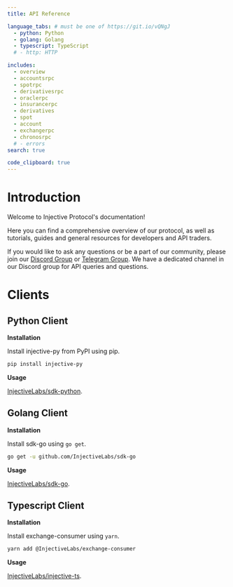 ```yaml
---
title: API Reference

language_tabs: # must be one of https://git.io/vQNgJ
  - python: Python
  - golang: Golang
  - typescript: TypeScript
  # - http: HTTP

includes:
  - overview
  - accountsrpc
  - spotrpc
  - derivativesrpc
  - oraclerpc
  - insurancerpc
  - derivatives
  - spot
  - account
  - exchangerpc
  - chronosrpc
  # - errors
search: true

code_clipboard: true
---
```


# Introduction

Welcome to Injective Protocol's documentation!

Here you can find a comprehensive overview of our protocol, as well as tutorials, guides and general resources for developers and API traders.

If you would like to ask any questions or be a part of our community, please join our [Discord Group](discord.gg/injective) or [Telegram Group](https://t.me/joininjective). We have a dedicated channel in our Discord group for API queries and questions.

# Clients

## Python Client
**Installation**

Install injective-py from PyPI using pip.

```bash
pip install injective-py
```

**Usage**

[InjectiveLabs/sdk-python](https://github.com/InjectiveLabs/sdk-python).


## Golang Client
**Installation**

Install sdk-go using `go get`.

```bash
go get -u github.com/InjectiveLabs/sdk-go
```

**Usage**

[InjectiveLabs/sdk-go](https://github.com/InjectiveLabs/sdk-go).

<!-- [comment]: <> (TODO: implement)
See the examples folder for simple Golang examples. -->


## Typescript Client
**Installation**

Install exchange-consumer using `yarn`.

```bash
yarn add @InjectiveLabs/exchange-consumer
```

**Usage**

[InjectiveLabs/injective-ts](https://github.com/InjectiveLabs/injective-ts/tree/master/packages/exchange-consumer).